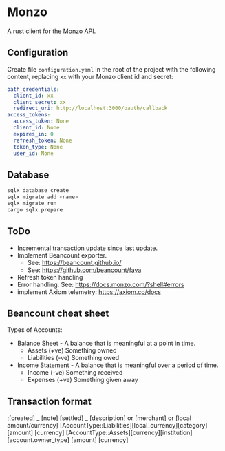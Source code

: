 # Monzo

A rust client for the Monzo API.

## Configuration

Create file `configuration.yaml` in the root of the project with the following content, replacing `xx` with your Monzo client id and secret:

```yaml
oath_credentials:
  client_id: xx
  client_secret: xx
  redirect_uri: http://localhost:3000/oauth/callback
access_tokens:
  access_token: None
  client_id: None
  expires_in: 0
  refresh_token: None
  token_type: None
  user_id: None
```

## Database

```bash
sqlx database create
sqlx migrate add <name>
sqlx migrate run
cargo sqlx prepare
```

## ToDo

- Incremental transaction update since last update.
- Implement Beancount exporter.
  - See: https://beancount.github.io/
  - See: https://github.com/beancount/fava
- Refresh token handling
- Error handling. See: https://docs.monzo.com/?shell#errors
- implement Axiom telemetry: https://axiom.co/docs

## Beancount cheat sheet

Types of Accounts:

- Balance Sheet - A balance that is meaningful at a point in time.
  - Assets (+ve) Something owned
  - Liabilities (-ve) Something owed
- Income Statement - A balance that is meaningful over a period of time.
  - Income (-ve) Something received
  - Expenses (+ve) Something given away

## Transaction format

;[created] _ [note]
[settled] _ [description] or [merchant] or [local amount/currency]
[AccountType::Liabilities][local_currency][category] [amount] [currency]
[AccountType::Assets][currency][institution][account.owner_type] [amount] [currency]

